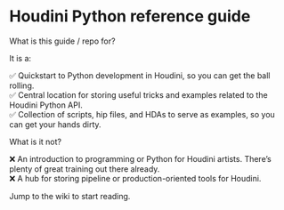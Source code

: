 # Houdini Python reference guide
What is this guide / repo for?

It is a:

✅ Quickstart to Python development in Houdini, so you can get the ball rolling.<br>
✅ Central location for storing useful tricks and examples related to the Houdini Python API.<br>
✅ Collection of scripts, hip files, and HDAs to serve as examples, so you can get your hands dirty.<br>

What is it not?

❌ An introduction to programming or Python for Houdini artists. There’s plenty of great training out there already.<br>
❌ A hub for storing pipeline or production-oriented tools for Houdini.<br>

Jump to the wiki to start reading.






